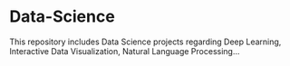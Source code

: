 # Data-Science
 This repository includes Data Science projects regarding Deep Learning, Interactive Data Visualization, Natural Language Processing...
